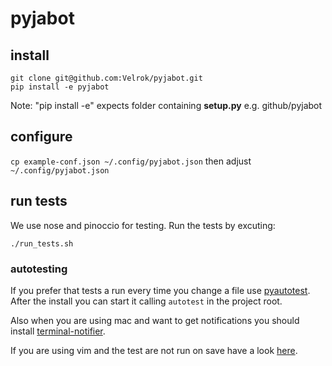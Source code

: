 # pyjabot

## install
```
git clone git@github.com:Velrok/pyjabot.git
pip install -e pyjabot
```

Note: "pip install -e" expects folder containing **setup.py** e.g. github/pyjabot

## configure 

`cp example-conf.json ~/.config/pyjabot.json`
then adjust `~/.config/pyjabot.json` 

## run tests

We use nose and pinoccio for testing.
Run the tests by excuting:

`./run_tests.sh`


### autotesting

If you prefer that tests a run every time you change a file use 
[pyautotest](https://github.com/ascarter/pyautotest).
After the install you can start it calling `autotest` in the project root.

Also when you are using mac and want to get notifications you should install 
[terminal-notifier](https://github.com/alloy/terminal-notifier).

If you are using vim and the test are not run on save have a look 
[here](https://github.com/gorakhargosh/watchdog/issues/56?source=c).
